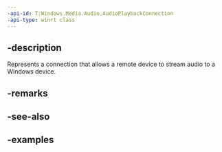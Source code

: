 ```yaml
---
-api-id: T:Windows.Media.Audio.AudioPlaybackConnection
-api-type: winrt class
---
```


## -description

Represents a connection that allows a remote device to stream audio to a Windows device. 

## -remarks

## -see-also

## -examples

